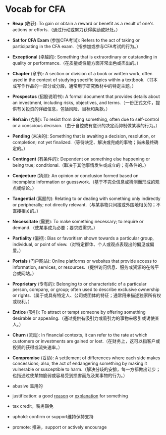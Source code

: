 # Vocab for CFA

- **Reap** (收获): To gain or obtain a reward or benefit as a result of one's actions or efforts.（通过行动或努力获得奖励或好处。）
- **Sat for CFA Exam** (参加CFA考试): Refers to the act of taking or participating in the CFA exam.（指参加或参与CFA考试的行为。）
- **Exceptional** (卓越的): Something that is extraordinary or outstanding in quality or performance.（在质量或性能方面非常出色或杰出的。）
- **Chapter** (章节): A section or division of a book or written work, often used in the context of studying specific topics within a textbook.（书本或写作作品的一部分或分段，通常用于研究教材中的特定主题。）
- **Prospectus** (招股说明书): A formal document that provides details about an investment, including risks, objectives, and terms.（一份正式文件，提供有关投资的详细信息，包括风险、目标和条款。）
- **Refrain** (克制): To resist from doing something, often due to self-control or a conscious decision.（由于自控或有意识的决定而抑制做某事的行为。）
- **Pending** (未决的): Something that is awaiting a decision, resolution, or completion; not yet finalized.（等待决定、解决或完成的事物；尚未最终确定的。）
- **Contingent** (有条件的): Dependent on something else happening or being true; conditional.（取决于其他事情发生或成立的；有条件的。）
- **Conjecture** (猜测): An opinion or conclusion formed based on incomplete information or guesswork.（基于不完全信息或猜测而形成的观点或结论。）
- **Tangential** (离题的): Relating to or dealing with something only indirectly or peripherally; not directly relevant.（与某事物只间接或外围地相关的；不直接相关的。）
- **Necessitate** (需要): To make something necessary; to require or demand.（使某事成为必要；要求或需求。）
- **Partiality** (偏袒): Bias or favoritism shown towards a particular group, individual, or point of view.（对特定群体、个人或观点表现出的偏见或偏爱。）
- **Portals** (门户网站): Online platforms or websites that provide access to information, services, or resources.（提供访问信息、服务或资源的在线平台或网站。）
- **Proprietary** (专有的): Belonging to or characteristic of a particular person, company, or group; often used to describe exclusive ownership or rights.（属于或具有特定人、公司或团体的特征；通常用来描述独家所有权或权利。）
- **Entice** (吸引): To attract or tempt someone by offering something desirable or appealing.（通过提供有吸引力或吸引力的事物来吸引或诱使某人。）
- **Churn** (流动): In financial contexts, it can refer to the rate at which customers or investments are gained or lost.（在财务上，这可以指客户或投资的获得或流失速率。）
- **Compromise** (妥协): A settlement of differences where each side makes concessions; also, the act of endangering something by making it vulnerable or susceptible to harm.（解决分歧的安排，每一方都做出让步；也指通过使某物脆弱或容易受到损害而危及某事物的行为。）
- abusive 滥用的

- justification: a good [reason](https://dictionary.cambridge.org/dictionary/english/reason) or [explanation](https://dictionary.cambridge.org/dictionary/english/explanation) for something

- tax credit，税务豁免

- uphold: confirm or support维持保持支持

- promote: 推进，support or actively encourage